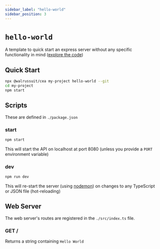 ```yaml
---
sidebar_label: "hello-world"
sidebar_position: 3
---
```

# `hello-world`

A template to quick start an express server without any specific functionality in mind ([explore the code](https://github.com/Walrussuit101/create-express-app/tree/master/templates/hello-world))

## Quick Start
```bash
npx @walrussuit/cea my-project hello-world --git
cd my-project
npm start
```

## Scripts
These are defined in `./package.json`

### start
```bash
npm start
```
This will start the API on localhost at port 8080 (unless you provide a `PORT` environment variable)

### dev
```bash
npm run dev
```
This will re-start the server (using [nodemon](https://nodemon.io/)) on changes to any TypeScript or JSON file (hot-reloading)

## Web Server
The web server's routes are registered in the `./src/index.ts` file.

### GET /
Returns a string containing `Hello World`
